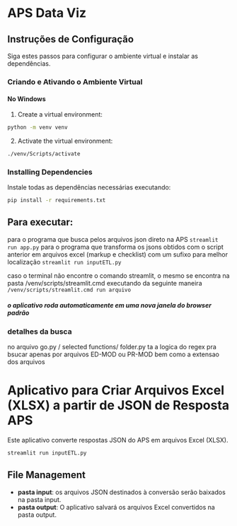 # APS Data Viz

## Instruções de Configuração

Siga estes passos para configurar o ambiente virtual e instalar as dependências.

### Criando e Ativando o Ambiente Virtual

#### No Windows

1. Create a virtual environment:

```bash
python -m venv venv
```

2. Activate the virtual environment:

```bash
./venv/Scripts/activate
```

### Installing Dependencies

Instale todas as dependências necessárias executando:

```bash
pip install -r requirements.txt
```

## Para executar:

para o programa que busca pelos arquivos json direto na APS
`streamlit run app.py`
para o programa que transforma os jsons obtidos com o script anterior em arquivos excel (markup e checklist) com um sufixo para melhor localização
`streamlit run inputETL.py`

caso o terminal não encontre o comando streamlit, o mesmo se encontra na pasta /venv/scripts/streamlit.cmd executando da seguinte maneira
`/venv/scripts/streamlit.cmd run arquivo`

##### o aplicativo roda automaticamente em uma nova janela do browser padrão

### detalhes da busca

no arquivo go.py / selected functions/ folder.py ta a logica do regex pra bsucar apenas por arquivos ED-MOD ou PR-MOD bem como a extensao dos arquivos

# Aplicativo para Criar Arquivos Excel (XLSX) a partir de JSON de Resposta APS

Este aplicativo converte respostas JSON do APS em arquivos Excel (XLSX).

```bash
streamlit run inputETL.py
```

## File Management

- **pasta input**: os arquivos JSON destinados à conversão serão baixados na pasta input.
- **pasta output**: O aplicativo salvará os arquivos Excel convertidos na pasta output.
